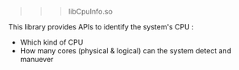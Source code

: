 >>> libCpuInfo.so

This library provides APIs to identify the system's CPU :
- Which kind of CPU 
- How many cores (physical & logical) can the system detect and manuever
